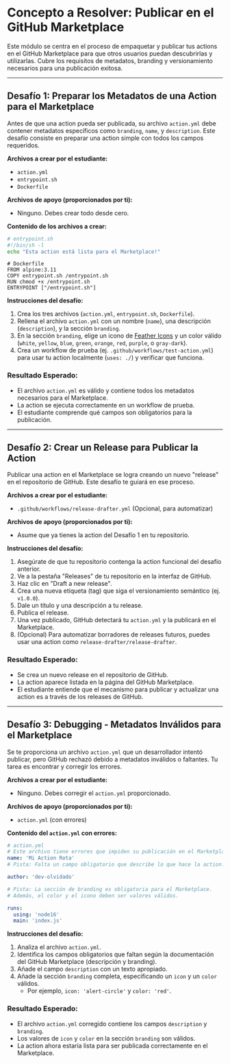 # Concepto a Resolver: Publicar en el GitHub Marketplace
Este módulo se centra en el proceso de empaquetar y publicar tus actions en el GitHub Marketplace para que otros usuarios puedan descubrirlas y utilizarlas. Cubre los requisitos de metadatos, branding y versionamiento necesarios para una publicación exitosa.

---

## Desafío 1: Preparar los Metadatos de una Action para el Marketplace
Antes de que una action pueda ser publicada, su archivo `action.yml` debe contener metadatos específicos como `branding`, `name`, y `description`. Este desafío consiste en preparar una action simple con todos los campos requeridos.

**Archivos a crear por el estudiante:**
- `action.yml`
- `entrypoint.sh`
- `Dockerfile`

**Archivos de apoyo (proporcionados por ti):**
- Ninguno. Debes crear todo desde cero.

**Contenido de los archivos a crear:**

```bash
# entrypoint.sh
#!/bin/sh -l
echo "Esta action está lista para el Marketplace!"
```

```docker
# Dockerfile
FROM alpine:3.11
COPY entrypoint.sh /entrypoint.sh
RUN chmod +x /entrypoint.sh
ENTRYPOINT ["/entrypoint.sh"]
```

**Instrucciones del desafío:**
1.  Crea los tres archivos (`action.yml`, `entrypoint.sh`, `Dockerfile`).
2.  Rellena el archivo `action.yml` con un nombre (`name`), una descripción (`description`), y la sección `branding`.
3.  En la sección `branding`, elige un icono de [Feather Icons](https://feathericons.com/) y un color válido (`white`, `yellow`, `blue`, `green`, `orange`, `red`, `purple`, o `gray-dark`).
4.  Crea un workflow de prueba (ej. `.github/workflows/test-action.yml`) para usar tu action localmente (`uses: ./`) y verificar que funciona.

### Resultado Esperado:
- El archivo `action.yml` es válido y contiene todos los metadatos necesarios para el Marketplace.
- La action se ejecuta correctamente en un workflow de prueba.
- El estudiante comprende qué campos son obligatorios para la publicación.

---

## Desafío 2: Crear un Release para Publicar la Action
Publicar una action en el Marketplace se logra creando un nuevo "release" en el repositorio de GitHub. Este desafío te guiará en ese proceso.

**Archivos a crear por el estudiante:**
- `.github/workflows/release-drafter.yml` (Opcional, para automatizar)

**Archivos de apoyo (proporcionados por ti):**
- Asume que ya tienes la action del Desafío 1 en tu repositorio.

**Instrucciones del desafío:**
1.  Asegúrate de que tu repositorio contenga la action funcional del desafío anterior.
2.  Ve a la pestaña "Releases" de tu repositorio en la interfaz de GitHub.
3.  Haz clic en "Draft a new release".
4.  Crea una nueva etiqueta (tag) que siga el versionamiento semántico (ej. `v1.0.0`).
5.  Dale un título y una descripción a tu release.
6.  Publica el release.
7.  Una vez publicado, GitHub detectará tu `action.yml` y la publicará en el Marketplace.
8.  (Opcional) Para automatizar borradores de releases futuros, puedes usar una action como `release-drafter/release-drafter`.

### Resultado Esperado:
- Se crea un nuevo release en el repositorio de GitHub.
- La action aparece listada en la página del GitHub Marketplace.
- El estudiante entiende que el mecanismo para publicar y actualizar una action es a través de los releases de GitHub.

---

## Desafío 3: Debugging - Metadatos Inválidos para el Marketplace
Se te proporciona un archivo `action.yml` que un desarrollador intentó publicar, pero GitHub rechazó debido a metadatos inválidos o faltantes. Tu tarea es encontrar y corregir los errores.

**Archivos a crear por el estudiante:**
- Ninguno. Debes corregir el `action.yml` proporcionado.

**Archivos de apoyo (proporcionados por ti):**
- `action.yml` (con errores)

**Contenido del `action.yml` con errores:**
```yaml
# action.yml
# Este archivo tiene errores que impiden su publicación en el Marketplace.
name: 'Mi Action Rota'
# Pista: Falta un campo obligatorio que describe lo que hace la action.

author: 'dev-olvidado'

# Pista: La sección de branding es obligatoria para el Marketplace.
# Además, el color y el icono deben ser valores válidos.

runs:
  using: 'node16'
  main: 'index.js'
```

**Instrucciones del desafío:**
1.  Analiza el archivo `action.yml`.
2.  Identifica los campos obligatorios que faltan según la documentación del GitHub Marketplace (descripción y branding).
3.  Añade el campo `description` con un texto apropiado.
4.  Añade la sección `branding` completa, especificando un `icon` y un `color` válidos.
    -   Por ejemplo, `icon: 'alert-circle'` y `color: 'red'`.

### Resultado Esperado:
- El archivo `action.yml` corregido contiene los campos `description` y `branding`.
- Los valores de `icon` y `color` en la sección `branding` son válidos.
- La action ahora estaría lista para ser publicada correctamente en el Marketplace.
